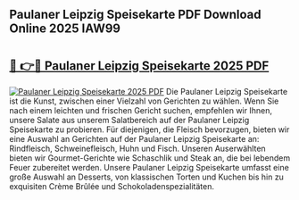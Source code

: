## Paulaner Leipzig Speisekarte PDF Download Online 2025 IAW99

# <h2><a href="http://gc7dnwb.nevu.top/?p=Paulaner+Leipzig+Speisekarte">🔗 👉🔴 Paulaner Leipzig Speisekarte 2025 PDF</a></h2>

[![Paulaner Leipzig Speisekarte 2025 PDF](https://i.imgur.com/dBaPXMq.png)](http://gc7dnwb.nevu.top/?p=Paulaner+Leipzig+Speisekarte)
Die Paulaner Leipzig Speisekarte ist die Kunst, zwischen einer Vielzahl von Gerichten zu wählen. Wenn Sie nach einem leichten und frischen Gericht suchen, empfehlen wir Ihnen, unsere Salate aus unserem Salatbereich auf der Paulaner Leipzig Speisekarte zu probieren. Für diejenigen, die Fleisch bevorzugen, bieten wir eine Auswahl an Gerichten auf der Paulaner Leipzig Speisekarte an: Rindfleisch, Schweinefleisch, Huhn und Fisch. Unseren Auserwählten bieten wir Gourmet-Gerichte wie Schaschlik und Steak an, die bei lebendem Feuer zubereitet werden. Unsere Paulaner Leipzig Speisekarte umfasst eine große Auswahl an Desserts, von klassischen Torten und Kuchen bis hin zu exquisiten Crème Brûlée und Schokoladenspezialitäten.
